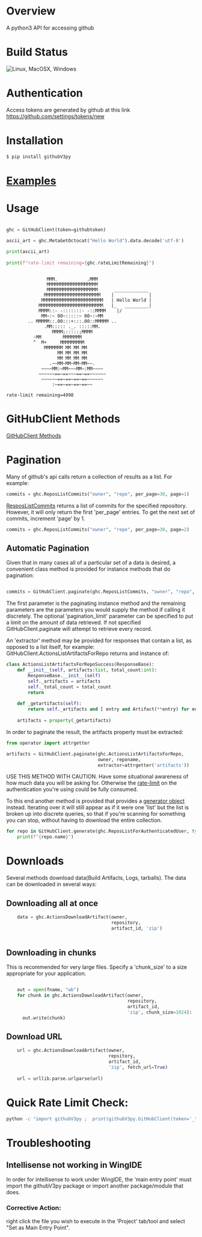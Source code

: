 # Overview 

A python3 API for accessing github

# Build Status

![Linux, MacOSX, Windows](https://github.com/AndrewOfC/githubpy/actions/workflows/build_and_test.yml/badge.svg)

# Authentication

Access tokens are generated by github at this link https://github.com/settings/tokens/new

# Installation

```bash
$ pip install githubV3py
```

# [Examples](examples/README.md)



# Usage

```python

ghc = GitHubClient(token=githubtoken)

ascii_art = ghc.MetaGetOctocat("Hello World").data.decode('utf-8')
    
print(ascii_art)
    
print(f"rate-limit remaining={ghc.rateLimitRemaining}")

```

```raw

               MMM.           .MMM
               MMMMMMMMMMMMMMMMMMM
               MMMMMMMMMMMMMMMMMMM      _____________
              MMMMMMMMMMMMMMMMMMMMM    |             |
             MMMMMMMMMMMMMMMMMMMMMMM   | Hello World |
            MMMMMMMMMMMMMMMMMMMMMMMM   |_   _________|
            MMMM::- -:::::::- -::MMMM    |/
             MM~:~ 00~:::::~ 00~:~MM
        .. MMMMM::.00:::+:::.00::MMMMM ..
              .MM::::: ._. :::::MM.
                 MMMM;:::::;MMMM
          -MM        MMMMMMM
          ^  M+     MMMMMMMMM
              MMMMMMM MM MM MM
                   MM MM MM MM
                   MM MM MM MM
                .~~MM~MM~MM~MM~~.
             ~~~~MM:~MM~~~MM~:MM~~~~
            ~~~~~~==~==~~~==~==~~~~~~
             ~~~~~~==~==~==~==~~~~~~
                 :~==~==~==~==~~

rate-limit remaining=4998
```

# GitHubClient Methods

[GitHubClient Methods](docs/githubclient_methods.md)

# Pagination

Many of github's api calls return a collection of results as a list. For example:

```python
commits = ghc.ReposListCommits("owner", "repo", per_page=30, page=1)    
```

[ResposListCommits](https://docs.github.com/rest/reference/repos#list-commits) returns a list of commits for the specified repository.  However, it will only return the first 'per_page' entries.   To get the next set of commits, increment 'page' by 1.

```python
commits = ghc.ReposListCommits("owner", "repo", per_page=30, page=2)    
```

## Automatic Pagination

Given that in many cases all of a particular set of a data is desired, a convenient class method is provided for instance methods that do pagination:

```python

commits = GitHubClient.paginate(ghc.ReposListCommits, "owner", "repo", pagination_limit=1000)

```

The first parameter is the paginating instance method and the remaining parameters are the parameters you would supply the method if calling it discretely.   The optional 'pagination_limit' parameter can be specified to put a limit on the amount of data retrieved.  If not specified GitHubClient.paginate will attempt to retrieve every record.

An 'extractor' method may be provided for responses that contain a list, as opposed to a list itself, for example:  GitHubClient.ActionsListArtifactsForRepo returns and instance of:

```python
class ActionsListArtifactsForRepoSuccess(ResponseBase):
    def __init__(self, artifacts:list, total_count:int):
        ResponseBase.__init__(self)
        self._artifacts = artifacts
        self._total_count = total_count
        return
        
    def _getartifacts(self):
        return self._artifacts and [ entry and Artifact(**entry) for entry in self._artifacts ]
        
    artifacts = property(_getartifacts)
```

In order to paginate the result, the artifacts property must be extracted:

```python
from operator import attrgetter

artifacts = GitHubClient.paginate(ghc.ActionsListArtifactsForRepo, 
                                  owner, reponame, 
                                  extractor=attrgetter('artifacts'))

```


USE THIS METHOD WITH CAUTION.  Have some situational awareness of how much data you will be asking for.   Otherwise the [rate-limit](https://docs.github.com/en/rest/overview/resources-in-the-rest-api#rate-limiting) on the authentication you're using could be fully consumed. 

To this end another method is provided that provides a [generator object](https://wiki.python.org/moin/Generators) instead.   Iterating over it will still appear as if it were one 'list' but the list is broken up into discrete queries, so that if you're scanning for something you can stop, without having to download the entire collection.

```python
for repo in GitHubClient.generate(ghc.ReposListForAuthenticatedUser, type=None):
    print(f"{repo.name}")
```

# Downloads

Several methods download data(Build Artifacts, Logs, tarballs).   The data can be downloaded in several ways:

## Downloading all at once

```python
    data = ghc.ActionsDownloadArtifact(owner,
                                       repository,
                                       artifact_id, 'zip')
    
```

## Downloading in chunks
This is recommended for very large files.  Specify a 'chunk_size' to a size appropriate for your application.

```python

    out = open(fname, "wb")
    for chunk in ghc.ActionsDownloadArtifact(owner,
                                             repository,
                                             artifact_id,
                                             'zip', chunk_size=1024):
      out.write(chunk)

```

## Download URL

```python
    url = ghc.ActionsDownloadArtifact(owner,
                                      repsitory,
                                      artifact_id,
                                      'zip', fetch_url=True)
        
    url = urllib.parse.urlparse(url)

```

# Quick Rate Limit Check:

```bash
python -c "import githubV3py ;  print(githubV3py.GitHubClient(token='_token_').RateLimitGet().rate.remaining)"
```

# Troubleshooting
## Intellisense not working in WingIDE
In order for intellisense to work under WingIDE, the 'main entry point' must import the githubV3py package or import another package/module that does.   
### Corrective Action:
right click the file you wish to execute in the 'Project' tab/tool and select "Set as Main Entry Point".

